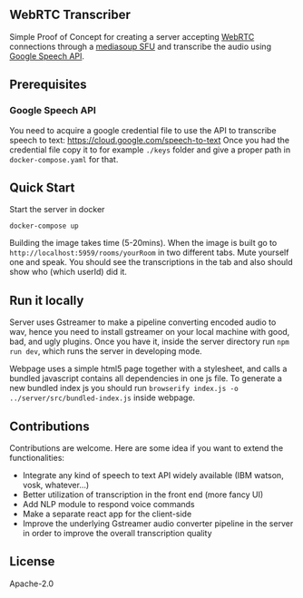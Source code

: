 WebRTC Transcriber
---

Simple Proof of Concept for creating a server accepting [WebRTC](https://webrtc.org) connections through a [mediasoup SFU](https://mediasoup.org/) and transcribe the audio using [Google Speech API](https://cloud.google.com/speech-to-text/docs).

## Prerequisites

### Google Speech API

You need to acquire a google credential file to use the API to transcribe 
speech to text: https://cloud.google.com/speech-to-text 
Once you had the credential file copy it to for example `./keys` folder 
and give a proper path in `docker-compose.yaml` for that.

## Quick Start

Start the server in docker

    docker-compose up

Building the image takes time (5-20mins). When the image is built go to `http://localhost:5959/rooms/yourRoom` in two different tabs. Mute yourself one and speak.
You should see the transcriptions in the tab and also should show who (which userId) 
did it.

## Run it locally 

Server uses Gstreamer to make a pipeline converting encoded audio to wav, hence 
you need to install gstreamer on your local machine with good, bad, and ugly plugins.
Once you have it, inside the server directory run `npm run dev`, which runs the 
server in developing mode.

Webpage uses a simple html5 page together with a stylesheet, and calls a bundled javascript contains all dependencies in one js file. To generate a new bundled index js you should run `browserify index.js -o ../server/src/bundled-index.js` inside webpage. 

## Contributions

Contributions are welcome. Here are some idea if you want to extend the functionalities:
 * Integrate any kind of speech to text API widely available (IBM watson, vosk, whatever...)
 * Better utilization of transcription in the front end (more fancy UI)
 * Add NLP module to respond voice commands
 * Make a separate react app for the client-side
 * Improve the underlying Gstreamer audio converter pipeline in the server in order to improve the overall transcription quality
 
## License

Apache-2.0